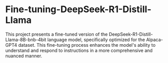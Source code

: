 # Fine-tuning-DeepSeek-R1-Distill-Llama
This project presents a fine-tuned version of the DeepSeek-R1-Distill-Llama-8B-bnb-4bit language model, specifically optimized for the Alpaca-GPT4 dataset. This fine-tuning process enhances the model's ability to understand and respond to instructions in a more comprehensive and nuanced manner.
